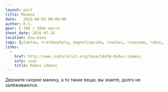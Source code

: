```yaml
---
layout: post
title: Малина
date:   2016-08-03 00:00:00
author: К.С.
gear: E-300 / 35mm macro
shoot_date: 2016-07-26
location: Ёль-база
tags: [plantae, tracheophyta, magnoliopsida, rosales, rosaceae, rubus, rubus idaeus]
links:
  -
    href: http://www.inaturalist.org/taxa/54436-Rubus-idaeus
    info: inat
    title: Rubus idaeus
---
```


Держите скорее малину, а то такие вещи, вы знаете, долго не залёживаются.
